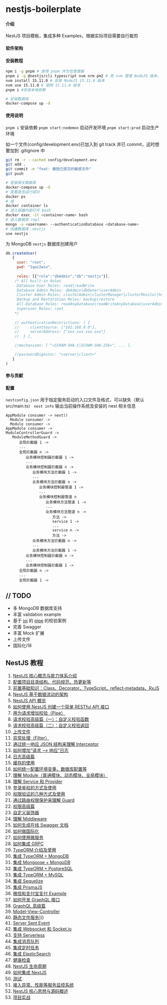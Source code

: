 # nestjs-boilerplate

#### 介绍
NestJS 项目模板，集成多种 Examples，根据实际项目需要自行裁剪

#### 软件架构


#### 安装教程

```bash
npm i -g pnpm # 使用 pnpm 作为包管理器
pnpm i -g @nestjs/cli typescript nvm nrm pm2 # 用 nvm 管理 NodeJS 版本， 用 nrm 管理 npm 源，  pm2 作为守护进程工具
nvm install 15.11.0 # 安装 NodeJS 15.11.0 版本
nvm use 15.11.0 # 使用 15.11.0 版本
pnpm i #安装本地依赖

# 安装数据库
docker-compose up -d
```

#### 使用说明

`pnpm i` 安装依赖
`pnpm start:nodemon` 启动开发环境
`pnpm start:prod` 启动生产环境

如一个文件(config/development.env)已加入到 git track 并已 commit，这时想要加到 .gitignore 中
```bash
git rm -r --cached config/development.env
git add .
git commit -m "feat: 撤销已提交的敏感文件"
git push

# 安装相关数据库
docker-compose up -d 
# 查看是否运行成功
docker ps 
# 或 
docker container ls
# 进入容器内部打开 bash
docker exec -it <container-name> bash
# 进入数据库 repl
mongo -u <username> --authenticationDatabase <database-name>
# 创建数据库：nestjs
use nestjs
```

为 MongoDB `nestjs` 数据库创建用户

```js
db.createUser(
   {
     user: "root",
     pwd: "1qaz2wsx",
     
     roles: [{"role":"dbAdmin","db":"nestjs"}],
    /* All built-in Roles 
     Database User Roles: read|readWrite
     Database Admin Roles: dbAdmin|dbOwner|userAdmin
     Cluster Admin Roles: clusterAdmin|clusterManager|clusterMonitor|hostManager
     Backup and Restoration Roles: backup|restore
     All-Database Roles: readAnyDatabase|readWriteAnyDatabase|userAdminAnyDatabase|dbAdminAnyDatabase
     Superuser Roles: root 
    */
    
    // authenticationRestrictions: [ {
    //     clientSource: ["192.168.0.0"],
    //     serverAddress: ["xxx.xxx.xxx.xxx"]
    //  } ],

    //mechanisms: [ "<SCRAM-SHA-1|SCRAM-SHA-256>", ... ], 

    //passwordDigestor: "<server|client>"
   }
)
```

#### 参与贡献


#### 配置

`nestconfig.json` 用于指定服务启动的入口文件及格式，可以缺失（默认src/main.ts）
`nest info` 输出当前操作系统及安装的 nest 相关信息

```
AppModule consumer -> next()
  Module consumer ->
  Module consumer ->
AppModule consumer ->
ModuleControllerGuard ->
   ModuleMethodGuard ->
      全局拦截器 1 ->
      ...
      全局拦截器 n ->
         业务模块控制器拦截器 1 ->
         ...
         业务模块控制器拦截器 n -> 
            业务模块方法拦截器 1 ->
            ...
            业务模块方法拦截器 n ->
               业务模块控制器管道 1 ->
               ...
               业务模块控制器管道 n
                  业务模块方法管道 1 ->
                  ...
                  业务模块方法管道 n ->
                     方法 ->
                     service 1 ->
                     ...
                     service n ->
                     方法 ->
            业务模块方法拦截器 n ->
            ...
            业务模块方法拦截器 1 ->
         业务模块控制器拦截器 n ->
         ...
         业务模块控制器拦截器 1 ->
      全局拦截器 n ->
      ...
      全局拦截器 1 ->
```

## // TODO
- 多 MongoDB 数据库支持
- 丰富 validation example
- 基于 [joi](https://joi.dev/api/?v=17.4.0) 的 [pipe](https://docs.nestjs.com/pipes#pipes) 的校验案例
- 完善 Swagger
- 丰富 Mock 扩展
- 上传文件
- 国际化i18

## NestJS 教程

1. [NestJS 核心概念与能力体系介绍]()
2. [配置项目目录结构、代码规范、热更新等]()
3. [前置基础知识：Class、Decorator、TypeScript、reflect-metadata、RxJS]()
4. [NestJS 基于数据流动的架构]()
5. [NestJS API 概览]()
6. [如何使用 NestJS 创建一个简单 RESTful API 接口]()
7. [用为请求增加校验（Pipe）]()
8. [请求校验高级篇（一）：自定义校验函数]()
9. [请求校验高级篇（二）：自定义校验返回]()
10. [上传文件]()
11. [异常处理（Filter）]()
12. [通过统一响应 JSON 结构来理解 Interceptor]()
13. [如何增加“请求 ——> 响应”日志]()
14. [日志高级篇]()
15. [缓存的使用]()
16. [如何统一配置环境变量、数据库配置等]()
17. [理解 Module（普通模块、动态模块、全局模块）]()
18. [理解 Service 和 Provider]()
19. [登录鉴权的方式及使用]()
20. [权限验证的几种方式及使用]()
21. [通过路由权限保护来理解 Guard]()
22. [权限高级篇]()
23. [自定义装饰器]()
24. [理解 Middleware]()
25. [如何生成在线 Swagger 文档]()
26. [如何做国际化]()
27. [如何使用微服务]()
28. [如何集成 GRPC]()
29. [TypeORM 介绍及使用]()
30. [集成 TypeORM + MongoDB]()
31. [集成 Mongoose + MongoDB]()
32. [集成 TypeORM + PostgreSQL]()
33. [集成 TypeORM + MySQL]()
34. [集成 Sequelize]()
35. [集成 PrismaJS]()
36. [微信和支付宝支付 Example]()
37. [如何开发 GraphQL 接口]()
38. [GraphQL 高级篇]()
39. [Model-View-Controller]()
40. [静态文件服务]()]()
41. [Server Sent Event]()
42. [集成 Websocket 和 Socket.io]()
43. [支持 Serverless]()
44. [集成消息队列]()
45. [集成定时任务]()
46. [集成 ElasticSearch]()
47. [健康检查]()
48. [NestJS 生命周期]()
49. [如何集成 NextJS]()
50. [测试]()
51. [接入异常、性能等服务监控系统]()
52. [NestJS 核心思想与源码概述]()
53. [项目实战]()